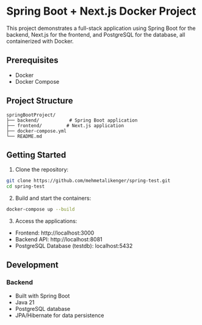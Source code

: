 # Spring Boot + Next.js Docker Project

This project demonstrates a full-stack application using Spring Boot for the backend, Next.js for the frontend, and PostgreSQL for the database, all containerized with Docker.

## Prerequisites

- Docker
- Docker Compose

## Project Structure

```
springBootProject/
├── backend/           # Spring Boot application
├── frontend/         # Next.js application
├── docker-compose.yml
└── README.md
```

## Getting Started

1. Clone the repository:
```bash
git clone https://github.com/mehmetalikenger/spring-test.git
cd spring-test
```

2. Build and start the containers:
```bash
docker-compose up --build
```

3. Access the applications:
- Frontend: http://localhost:3000
- Backend API: http://localhost:8081
- PostgreSQL Database (testdb): localhost:5432

## Development

### Backend
- Built with Spring Boot
- Java 21
- PostgreSQL database
- JPA/Hibernate for data persistence

